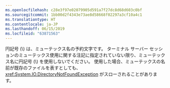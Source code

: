```yaml
---
ms.openlocfilehash: c28e3f97e02079905d591a7f27dc8d68d603c0bf
ms.sourcegitcommit: 1bb00d2f4343e73ae8d58668f02297a3cf10a4c1
ms.translationtype: HT
ms.contentlocale: ja-JP
ms.lasthandoff: 06/15/2019
ms.locfileid: "63871563"
---
```

円記号 (\\) は、ミューテックス名の予約文字です。 ターミナル サーバー セッションのミューテックス使用に関する注記に指定されていない限り、ミューテックス名に円記号 (\\) を使用しないでください。 使用した場合、ミューテックスの名前が既存のファイルを表すとしても、<xref:System.IO.DirectoryNotFoundException> がスローされることがあります。
